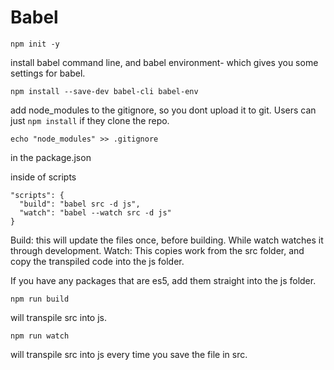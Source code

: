 # Babel

```
npm init -y
```

install babel command line, and babel environment- which gives you some settings for babel.
```
npm install --save-dev babel-cli babel-env
```
add node_modules to the gitignore, so you dont upload it to git. Users can just `npm install` if they clone the repo.

```
echo "node_modules" >> .gitignore
```

in the package.json

inside of scripts

```
"scripts": {
  "build": "babel src -d js",
  "watch": "babel --watch src -d js"
}
```
Build: this will update the files once, before building. While watch watches it through development.
Watch: This copies work from the src folder, and copy the transpiled code into the js folder.

If you have any packages that are es5, add them straight into the js folder.

```
npm run build
```
will transpile src into js.

```
npm run watch
```
will transpile src into js every time you save the file in src.

